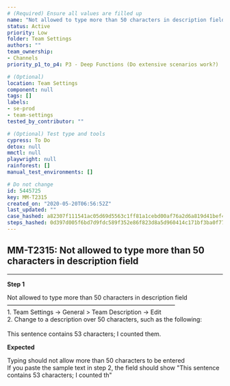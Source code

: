 ```yaml
---
# (Required) Ensure all values are filled up
name: "Not allowed to type more than 50 characters in description field"
status: Active
priority: Low
folder: Team Settings
authors: ""
team_ownership:
- Channels
priority_p1_to_p4: P3 - Deep Functions (Do extensive scenarios work?)

# (Optional)
location: Team Settings
component: null
tags: []
labels:
- se-prod
- team-settings
tested_by_contributor: ""

# (Optional) Test type and tools
cypress: To Do
detox: null
mmctl: null
playwright: null
rainforest: []
manual_test_environments: []

# Do not change
id: 5445725
key: MM-T2315
created_on: "2020-05-20T06:56:52Z"
last_updated: ""
case_hashed: a82307f111541ac05d69d5563c1ff81a1cebd00af76a2d6a819d41bef4135fd303367389cc40b855de1e9fef07fa7a59
steps_hashed: 0d397d005f6bd7d9fdc589f352e86f823d8a5d960414c171bf3ba0f77e4be5b9e478b37e39e8fdcefcd233a0d6b107f4
---
```


<!-- (Auto-generated) Based on frontmatter's "key" and "name" -->

## MM-T2315: Not allowed to type more than 50 characters in description field

---

**Step 1**

Not allowed to type more than 50 characters in description field\
————————————————————————————\
1\. Team Settings -> General > Team Description -> Edit\
2\. Change to a description over 50 characters, such as the following:\
\
This sentence contains 53 characters; I counted them.

**Expected**

Typing should not allow more than 50 characters to be entered\
If you paste the sample text in step 2, the field should show "This sentence contains 53 characters; I counted th"
